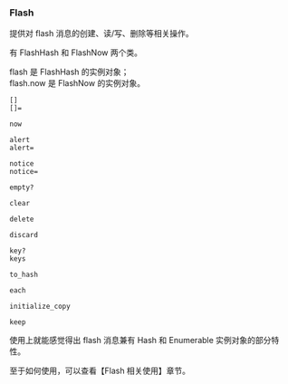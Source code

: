 ### Flash

提供对 flash 消息的创建、读/写、删除等相关操作。

有 FlashHash 和 FlashNow 两个类。

flash 是 FlashHash 的实例对象；
<br>
flash.now 是 FlashNow 的实例对象。

```
[]
[]=

now

alert
alert=

notice
notice=

empty?

clear

delete

discard

key?
keys

to_hash

each

initialize_copy

keep
```

使用上就能感觉得出 flash 消息兼有 Hash 和 Enumerable 实例对象的部分特性。

至于如何使用，可以查看【Flash 相关使用】章节。
